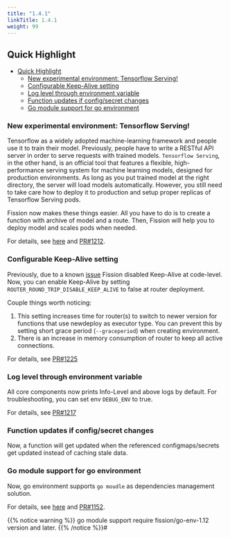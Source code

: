 ```yaml
---
title: "1.4.1"
linkTitle: 1.4.1
weight: 99
---
```


## Quick Highlight

- [Quick Highlight](#quick-highlight)
  - [New experimental environment: Tensorflow Serving!](#new-experimental-environment-tensorflow-serving)
  - [Configurable Keep-Alive setting](#configurable-keep-alive-setting)
  - [Log level through environment variable](#log-level-through-environment-variable)
  - [Function updates if config/secret changes](#function-updates-if-configsecret-changes)
  - [Go module support for go environment](#go-module-support-for-go-environment)

### New experimental environment: Tensorflow Serving!

Tensorflow as a widely adopted machine-learning framework and people use it to train their model.
Previously, people have to write a RESTful API server in order to serve requests with trained models.
`Tensorflow Serving`, in the other hand, is an official tool that features a flexible, high-performance serving system for machine learning models, designed for production environments.
As long as you put trained model at the right directory, the server will load models automatically.
However, you still need to take care how to deploy it to production and setup proper replicas of Tensorflow Serving pods.  

Fission now makes these things easier.
All you have to do is to create a function with archive of model and a route.
Then, Fission will help you to deploy model and scales pods when needed.

For details, see [here](https://github.com/fission/examples/tree/main/miscellaneous/tensorflow-serving) and [PR#1212](https://github.com/fission/fission/pull/1212).

### Configurable Keep-Alive setting

Previously, due to a known [issue](https://github.com/fission/fission/issues/723#issuecomment-395483957) Fission disabled Keep-Alive at code-level.
Now, you can enable Keep-Alive by setting `ROUTER_ROUND_TRIP_DISABLE_KEEP_ALIVE` to false at router deployment.

Couple things worth noticing:

1. This setting increases time for router(s) to switch to newer version for functions that use newdeploy as executor type.
You can prevent this by setting short grace period (`--graceperiod`) when creating environment.
2. There is an increase in memory consumption of router to keep all active connections.

For details, see [PR#1225](https://github.com/fission/fission/pull/1225)

### Log level through environment variable

All core components now prints Info-Level and above logs by default.
For troubleshooting, you can set env `DEBUG_ENV` to true.

For details, see [PR#1217](https://github.com/fission/fission/pull/1217)

### Function updates if config/secret changes

Now, a function will get updated when the referenced configmaps/secrets get updated instead of caching stale data.

### Go module support for go environment

Now, go environment supports `go moudle` as dependencies management solution.

For details, see [here](https://github.com/fission/examples/tree/main/go/module-example) and [PR#1152](https://github.com/fission/fission/pull/1152).

{{% notice warning %}}
go module support require fission/go-env-1.12 version and later.
{{% /notice %}}#
